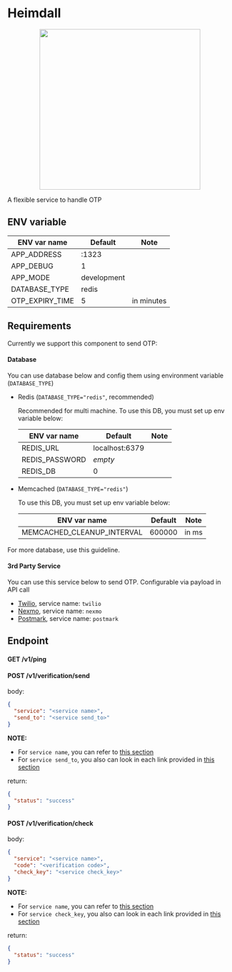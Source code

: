 # Heimdall

<p align="center"><img src="doc/heimdall.jpg" width="360"></p>

A flexible service to handle OTP

## ENV variable

| ENV var name    | Default     | Note       |
|-----------------|-------------|------------|
| APP_ADDRESS     | :1323       |            |
| APP_DEBUG       | 1           |            |
| APP_MODE        | development |            |
| DATABASE_TYPE   | redis       |            |
| OTP_EXPIRY_TIME | 5           | in minutes |

## Requirements

Currently we support this component to send OTP:

#### Database

You can use database below and config them using environment variable (`DATABASE_TYPE`)

- Redis (`DATABASE_TYPE="redis"`, recommended)

  Recommended for multi machine. To use this DB, you must set up env variable below:
  
  | ENV var name   | Default        | Note |
  |----------------|----------------|------|
  | REDIS_URL      | localhost:6379 |      |
  | REDIS_PASSWORD | _empty_        |      |
  | REDIS_DB       | 0              |      |

- Memcached (`DATABASE_TYPE="redis"`)

  To use this DB, you must set up env variable below:
  
  | ENV var name               | Default | Note  |
  |----------------------------|---------|-------|
  | MEMCACHED_CLEANUP_INTERVAL | 600000  | in ms |

For more database, use this guideline.


#### 3rd Party Service

You can use this service below to send OTP. Configurable via payload in API call

- [Twilio](repository/external/twilio), service name: `twilio`
- [Nexmo](repository/external/nexmo), service name: `nexmo`
- [Postmark](repository/external/postmark), service name: `postmark`

## Endpoint

#### GET /v1/ping

#### POST /v1/verification/send

body:

```json
{
  "service": "<service name>",
  "send_to": "<service send_to>"
}
```

**NOTE:**

- For `service name`, you can refer to [this section](#3rd-party-service)
- For `service send_to`, you also can look in each link provided in [this section](#3rd-party-service)

return:

```json
{
  "status": "success"
}
```

#### POST /v1/verification/check

body:

```json
{
  "service": "<service name>",
  "code": "<verification code>",
  "check_key": "<service check_key>"
}
```

**NOTE:**

- For `service name`, you can refer to [this section](#3rd-party-service)
- For `service check_key`, you also can look in each link provided in [this section](#3rd-party-service)

return:

```json
{
  "status": "success"
}
```